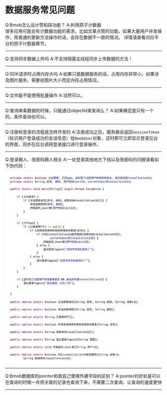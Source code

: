 # 数据服务常见问题

Q:Bmob怎么设计赞和踩功能？
A:利用原子计数器   
很多应用可能会有计数器功能的需求，比如文章点赞的功能，如果大量用户并发操作，用普通的更新方法操作的话，会存在数据不一致的情况。
详情请查看对应平台的原子计数器章节。

---


Q:支持同步数据上传吗
A:不支持阻塞主线程同步上传数据的方法！

---

Q:SDK请求时占用内存大吗
A:如果只是数据服务的话，占用内存非常小。如果涉及图片服务，需要视图片大小而定内存占用情况。

---

Q:文件能不能使用批量操作
A:当然可以。

---

Q:查询单条数据的时候，只能通过objectId来查询么？ 
A:如果确定是只有一个的，条件查询也可以。

---

Q:注册和登录的流程是怎样开发的
A:注册成功之后，服务器会返回`sessionToken`（标识用户登录成功的会话信息）给`BmobUser`对象，这时即可立即显示登录后台的界面，同步在后台调用登录接口进行登录操作。

---
Q:登录踢人、改密码踢人相关
A:一处登录其他地方下线以及改密码的问题请看如下伪代码：

![](image/14669969347495.jpg)


---

Q:Bmob数据库的pointer和我自己使用外建字段的区别？
A:pointer的好处是可以在查询的时候一并把关联的记录也查询下来，不需要二次查询。让查询的速度更快

---

